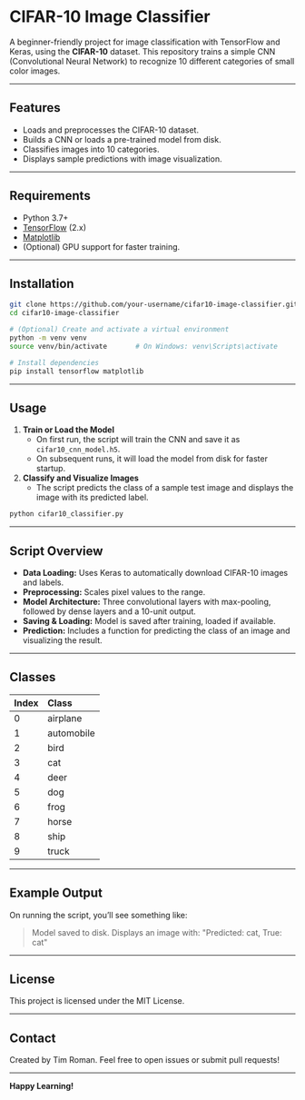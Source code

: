 
# CIFAR-10 Image Classifier

A beginner-friendly project for image classification with TensorFlow and Keras, using the **CIFAR-10** dataset. This repository trains a simple CNN (Convolutional Neural Network) to recognize 10 different categories of small color images.

***

## Features

- Loads and preprocesses the CIFAR-10 dataset.
- Builds a CNN or loads a pre-trained model from disk.
- Classifies images into 10 categories.
- Displays sample predictions with image visualization.

***

## Requirements

- Python 3.7+
- [TensorFlow](https://www.tensorflow.org/) (2.x)
- [Matplotlib](https://matplotlib.org/)
- (Optional) GPU support for faster training.

***

## Installation

```bash
git clone https://github.com/your-username/cifar10-image-classifier.git
cd cifar10-image-classifier

# (Optional) Create and activate a virtual environment
python -m venv venv
source venv/bin/activate       # On Windows: venv\Scripts\activate

# Install dependencies
pip install tensorflow matplotlib
```


***

## Usage

1. **Train or Load the Model**
    - On first run, the script will train the CNN and save it as `cifar10_cnn_model.h5`.
    - On subsequent runs, it will load the model from disk for faster startup.
2. **Classify and Visualize Images**
    - The script predicts the class of a sample test image and displays the image with its predicted label.
```bash
python cifar10_classifier.py
```


***

## Script Overview

- **Data Loading:** Uses Keras to automatically download CIFAR-10 images and labels.
- **Preprocessing:** Scales pixel values to the  range.
- **Model Architecture:** Three convolutional layers with max-pooling, followed by dense layers and a 10-unit output.
- **Saving \& Loading:** Model is saved after training, loaded if available.
- **Prediction:** Includes a function for predicting the class of an image and visualizing the result.

***

## Classes

| Index | Class |
| :-- | :-- |
| 0 | airplane |
| 1 | automobile |
| 2 | bird |
| 3 | cat |
| 4 | deer |
| 5 | dog |
| 6 | frog |
| 7 | horse |
| 8 | ship |
| 9 | truck |


***

## Example Output

On running the script, you’ll see something like:

> Model saved to disk.
> Displays an image with: "Predicted: cat, True: cat"

***

## License

This project is licensed under the MIT License.

***

## Contact

Created by Tim Roman.
Feel free to open issues or submit pull requests!

***

**Happy Learning!**

